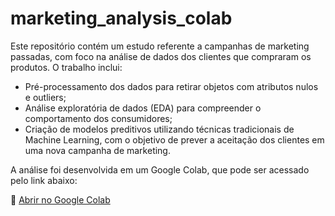 # marketing_analysis_colab

Este repositório contém um estudo referente a campanhas de marketing passadas, com foco na análise de dados dos clientes que compraram os produtos. O trabalho inclui:

- Pré-processamento dos dados para retirar objetos com atributos nulos e outliers;
- Análise exploratória de dados (EDA) para compreender o comportamento dos consumidores;
- Criação de modelos preditivos utilizando técnicas tradicionais de Machine Learning, com o objetivo de prever a aceitação dos clientes em uma nova campanha de marketing.

A análise foi desenvolvida em um Google Colab, que pode ser acessado pelo link abaixo:

🔗 [Abrir no Google Colab](https://colab.research.google.com/drive/1f0Gdz0AePvEJ-3NoWdDxKHaOLOBAWbzL?usp=sharing)
